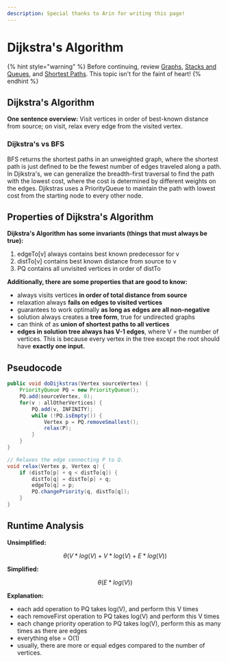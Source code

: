 ```yaml
---
description: Special thanks to Arin for writing this page!
---
```


# Dijkstra's Algorithm

{% hint style="warning" %}
Before continuing, review [Graphs](../../abstract-data-types/graphs.md), [Stacks and Queues](../../abstract-data-types/collections/stacks-and-queues.md), and [Shortest Paths](./). This topic isn't for the faint of heart!
{% endhint %}

## Dijkstra's Algorithm

**One sentence overview:** Visit vertices in order of best-known distance from source; on visit, relax every edge from the visited vertex.

### Dijkstra's vs BFS

BFS returns the shortest paths in an unweighted graph, where the shortest path is just defined to be the fewest number of edges traveled along a path. In Djikstra's, we can generalize the breadth-first traversal to find the path with the lowest cost, where the cost is determined by different weights on the edges. Djikstras uses a PriorityQueue to maintain the path with lowest cost from the starting node to every other node.

## Properties of Dijkstra's Algorithm

**Dijkstra's Algorithm has some invariants \(things that must always be true\):**

1. edgeTo\[v\] always contains best known predecessor for v
2. distTo\[v\] contains best known distance from source to v
3. PQ contains all unvisited vertices in order of distTo

**Additionally, there are some properties that are good to know:**

* always visits vertices **in order of total distance from source**
* relaxation always **fails on edges to visited vertices**
* guarantees to work optimally **as long as** **edges are all non-negative**
* solution always creates a **tree form**, true for undirected graphs
* can think of as **union of shortest paths to all vertices**
* **edges in solution tree always has V-1 edges**, where V = the number of vertices. This is because every vertex in the tree except the root should have **exactly one input.**



## Pseudocode

```java
public void doDijkstras(Vertex sourceVertex) {
    PriorityQueue PQ = new PriorityQueue();
    PQ.add(sourceVertex, 0);
    for(v : allOtherVertices) {
        PQ.add(v, INFINITY);
        while (!PQ.isEmpty()) {
            Vertex p = PQ.removeSmallest();
            relax(P);
        }
    }
}

// Relaxes the edge connecting P to Q.
void relax(Vertex p, Vertex q) {
    if (distTo[p] + q < distTo[q]) {
        distTo[q] = distTo[p] + q;
        edgeTo[q] = p;
        PQ.changePriority(q, distTo[q]);
    }
}
```

## Runtime Analysis

**Unsimplified:**

$$
\theta(V * log(V) + V * log(V) + E * log(V))
$$

**Simplified:**

$$
\theta(E * log(V))
$$



**Explanation:**

* each add operation to PQ takes log\(V\), and perform this V times
* each removeFirst operation to PQ takes log\(V\) and perform this V times
* each change priority operation to PQ takes log\(V\), perform this as many times as there are edges
* everything else = O\(1\)
* usually, there are more or equal edges compared to the number of vertices.

